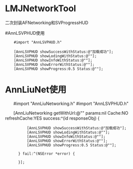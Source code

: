 # LMJNetworkTool
二次封装AFNetworking和SVProgressHUD

#AnnLSVPHUD使用

        #import "AnnLSVPHUD.h"
        
        [AnnLSVPHUD showSuccessWithStatus:@"加载成功"];
        [AnnLSVPHUD showLodingWithStatus:@""];
        [AnnLSVPHUD showInfoWithStatus:@""];
        [AnnLSVPHUD showErrorWithStatus:@""];
        [AnnLSVPHUD showProgress:0.5 Status:@""];

# AnnLiuNet使用

        #import "AnnLiuNetworking.h"
        #import "AnnLSVPHUD.h"
        
        [AnnLiuNetworking getWithUrl:@"" params:nil Cache:NO refreshCache:YES success:^(id responseObj) {

              [AnnLSVPHUD showSuccessWithStatus:@"加载成功"];
              [AnnLSVPHUD showLodingWithStatus:@""];
              [AnnLSVPHUD showInfoWithStatus:@""];
              [AnnLSVPHUD showErrorWithStatus:@""];
              [AnnLSVPHUD showProgress:0.5 Status:@""];

          } fail:^(NSError *error) {

          }];
